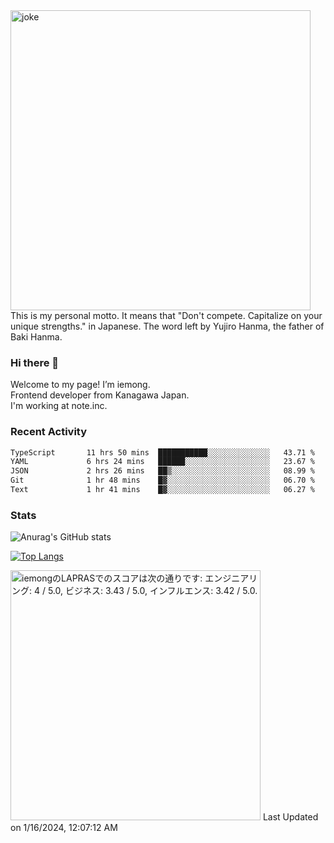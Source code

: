 <img width="480" src="https://text-pict.vercel.app/%E7%AB%B6%E3%81%86%E3%81%AA%E6%8C%81%E3%81%A1%E5%91%B3%E3%82%92%E6%B4%BB%E3%81%8B%E3%81%9B" alt="joke" />
This is my personal motto. It means that "Don't compete. Capitalize on your unique strengths." in Japanese. The word left by Yujiro Hanma, the father of Baki Hanma.


### Hi there 🍵
Welcome to my page! I’m iemong.   
Frontend developer from Kanagawa Japan.   
I'm working at note.inc.

### Recent Activity
<!--START_SECTION:waka-->

```txt
TypeScript       11 hrs 50 mins  ███████████░░░░░░░░░░░░░░   43.71 %
YAML             6 hrs 24 mins   ██████░░░░░░░░░░░░░░░░░░░   23.67 %
JSON             2 hrs 26 mins   ██▒░░░░░░░░░░░░░░░░░░░░░░   08.99 %
Git              1 hr 48 mins    █▓░░░░░░░░░░░░░░░░░░░░░░░   06.70 %
Text             1 hr 41 mins    █▓░░░░░░░░░░░░░░░░░░░░░░░   06.27 %
```

<!--END_SECTION:waka-->

### Stats

![Anurag's GitHub stats](https://github-readme-stats-taupe-psi.vercel.app/api?username=iemong&count_private=true&show_icons=true&theme=dracula)


[![Top Langs](https://github-readme-stats-taupe-psi.vercel.app/api/top-langs/?username=iemong&layout=compact&theme=dracula)](https://github.com/anuraghazra/github-readme-stats)


<!--START_SECTION:lapras-card-->
<p ><a href="https://lapras.com/public/iemong" target="_blank" rel="noopener noreferrer"><img alt="iemongのLAPRASでのスコアは次の通りです: エンジニアリング: 4 / 5.0, ビジネス: 3.43 / 5.0, インフルエンス: 3.42 / 5.0." src="https://lapras-card-generator.vercel.app/api/svg?e=4&b=3.43&i=3.42&b1=%23020E27&b2=%230E5593&i1=%23030E21&i2=%231688BF&l=ja" width="400" ></a>  
Last Updated on 1/16/2024, 12:07:12 AM</p>
<!--END_SECTION:lapras-card-->
